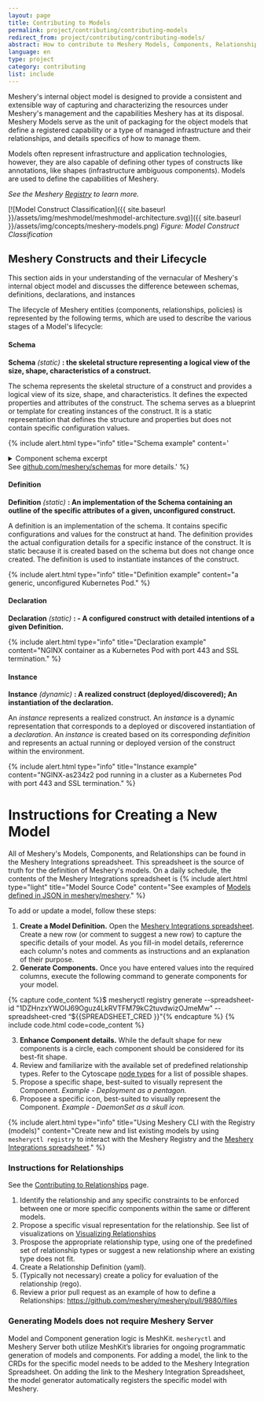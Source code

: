 ```yaml
---
layout: page
title: Contributing to Models
permalink: project/contributing/contributing-models
redirect_from: project/contributing/contributing-models/
abstract: How to contribute to Meshery Models, Components, Relationships, Policies...
language: en
type: project
category: contributing
list: include
---
```


<!-- Concepts for which docs needs to be updated: -->
<!-- Scopes - What they mean to contributors/expand on which takes precedence?
1. Which policies get loaded?
2. What policies are loaded by default?
3. What happens in conflict?
4. What controls are exposed to model contributors?
5. Are there any Global meshery defaults (can user change them?) -->

Meshery's internal object model is designed to provide a consistent and extensible way of capturing and characterizing the resources under Meshery's management and the capabilities Meshery has at its disposal. Meshery Models serve as the unit of packaging for the object models that define a registered capability or a type of managed infrastructure and their relationships, and details specifics of how to manage them.

Models often represent infrastructure and application technologies, however, they are also capable of defining other types of constructs like annotations, like shapes (infrastructure ambiguous components). Models are used to define the capabilities of Meshery.

_See the Meshery [Registry]({{site.baseurl}}/concepts/logical/registry) to learn more._

[![Model Construct Classification]({{ site.baseurl }}/assets/img/meshmodel/meshmodel-architecture.svg)]({{ site.baseurl }}/assets/img/concepts/meshery-models.png)
_Figure: Model Construct Classification_

## Meshery Constructs and their Lifecycle

This section aids in your understanding of the vernacular of Meshery's internal object model and discusses the difference beteween schemas, definitions, declarations, and instances

The lifecycle of Meshery entities (components, relationships, policies) is represented by the following terms, which are used to describe the various stages of a Model's lifecycle:

<!-- Model Definitions are read-only templates that contain instructions for creating a any given infrasture. A Model Definition is a snapshot or blueprint of the configuration, credentials(s) and dependencies required for an application to run.

Depending upon where they are in their lifecycle, Meshery Models can be referred to differently based on their are comprised of a handful of core constructs. -->

#### Schema

**Schema** _(static)_ **: the skeletal structure representing a logical view of the size, shape, characteristics of a construct.**

The schema represents the skeletal structure of a construct and provides a logical view of its size, shape, and characteristics. It defines the expected properties and attributes of the construct. The schema serves as a blueprint or template for creating instances of the construct. It is a static representation that defines the structure and properties but does not contain specific configuration values.

{% include alert.html type="info" title="Schema example" content='<details><summary>Component schema excerpt</summary><pre> {
"$id": "https://schemas.meshery.io/component.json",
  "$schema": "http://json-schema.org/draft-07/schema#",
"description": "Components are the atomic units for designing infrastructure. Learn more at https://docs.meshery.io/concepts/components",
"required": [
"apiVersion",
"kind",
"schema",
"model"
],
"additionalProperties": false,
"type": "object",
"properties": {
"apiVersion": {
"type": "string",
"description": "API Version of the component."
},
"kind": {
"type": "string",
"description": "Kind of the component."
.
.
.

</pre></details> See <a href="https://github.com/meshery/schemas">github.com/meshery/schemas</a> for more details.' %}

#### Definition

**Definition** _(static)_ **: An implementation of the Schema containing an outline of the specific attributes of a given, unconfigured construct.**

A definition is an implementation of the schema. It contains specific configurations and values for the construct at hand. The definition provides the actual configuration details for a specific instance of the construct. It is static because it is created based on the schema but does not change once created. The definition is used to instantiate instances of the construct.

{% include alert.html type="info" title="Definition example" content="a generic, unconfigured Kubernetes Pod." %}

#### Declaration

**Declaration** _(static)_ **: - A configured construct with detailed intentions of a given Definition.**

{% include alert.html type="info" title="Declaration example" content="NGINX container as a Kubernetes Pod with port 443 and SSL termination." %}

#### Instance

**Instance** _(dynamic)_ **: A realized construct (deployed/discovered); An instantiation of the declaration.**

An _instance_ represents a realized construct. An _instance_ is a dynamic representation that corresponds to a deployed or discovered instantiation of a _declaration_. An _instance_ is created based on its corresponding _definition_ and represents an actual running or deployed version of the construct within the environment.

{% include alert.html type="info" title="Instance example" content="NGINX-as234z2 pod running in a cluster as a Kubernetes Pod with port 443 and SSL termination." %}

# Instructions for Creating a New Model

All of Meshery's Models, Components, and Relationships can be found in the Meshery Integrations spreadsheet. This spreadsheet is the source of truth for the definition of Meshery's models. On a daily schedule, the contents of the Meshery Integrations spreadsheet is 
{% include alert.html type="light" title="Model Source Code" content="See examples of <a href='https://github.com/meshery/meshery/tree/master/server/meshmodel'>Models defined in JSON in meshery/meshery</a>." %} 

To add or update a model, follow these steps:

1. **Create a Model Definition.** Open the <a href='https://docs.google.com/spreadsheets/d/1DZHnzxYWOlJ69Oguz4LkRVTFM79kC2tuvdwizOJmeMw/edit#'>Meshery Integrations spreadsheet</a>. Create a new row (or comment to suggest a new row) to capture the specific details of your model. As you fill-in model details, referernce each column's notes and comments as instructions and an explanation of their purpose.
2. **Generate Components.** Once you have entered values into the required columns, execute the following command to generate components for your model.

{% capture code_content %}$ mesheryctl registry generate --spreadsheet-id "1DZHnzxYWOlJ69Oguz4LkRVTFM79kC2tuvdwizOJmeMw" --spreadsheet-cred “${{SPREADSHEET_CRED }}"{% endcapture %}
 {% include code.html code=code_content %}

3. **Enhance Component details.** While the default shape for new components is a circle, each component should be considered for its best-fit shape.
  1. Review and familiarize with the available set of predefined relationship types. Refer to the Cytoscape [node types](https://js.cytoscape.org/demos/node-types/) for a list of possible shapes. 
  1. Propose a specific shape, best-suited to visually represent the Component. _Example - Deployment as a pentagon._
  1. Proposee a specific icon, best-suited to visually represent the Component. _Example - DaemonSet as a skull icon._

{% include alert.html type="info" title="Using Meshery CLI with the Registry (models)" content="Create new and list existing models by using <code>mesheryctl registry</code> to interact with the Meshery Registry and the <a href='https://docs.google.com/spreadsheets/d/1DZHnzxYWOlJ69Oguz4LkRVTFM79kC2tuvdwizOJmeMw/edit#'>Meshery Integrations spreadsheet</a>." %} 

### Instructions for Relationships

See the [Contributing to Relationships]({{site.baseurl/project/contributing/contributing-relationships) page.

1. Identify the relationship and any specific constraints to be enforced between one or more specific components within the same or different models.
1. Propose a specific visual representation for the relationship. See list of visualizations on [Visualizing Relationships](https://docs.meshery.io/project/contributing/contributing-relationships#relationship-visualizations)
1. Prospose the appropriate relationship type, using one of the predefined set of relationship types or suggest a new relationship where an existing type does not fit.
1. Create a Relationship Definition (yaml).
1. (Typically not necessary) create a policy for evaluation of the relationship (rego).
1. Review a prior pull request as an example of how to define a Relationships: https://github.com/meshery/meshery/pull/9880/files

### Generating Models does not require Meshery Server

Model and Component generation logic is MeshKit. `mesheryctl` and Meshery Server both utilize MeshKit’s libraries for ongoing programmatic generation of models and components. For adding a model, the link to the CRDs for the specific model needs to be added to the Meshery Integration Spreadsheet. On adding the link to the Meshery Integration Spreadsheet, the model generator automatically registers the specific model with Meshery.
